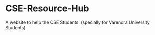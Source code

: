 # CSE-Resource-Hub
A website to help the CSE Students. (specially for Varendra University Students)
